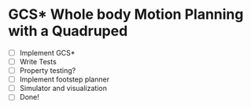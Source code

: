 # GCS* Whole body Motion Planning with a Quadruped
- [ ] Implement GCS*
- [ ] Write Tests
- [ ] Property testing?
- [ ] Implement footstep planner
- [ ] Simulator and visualization
- [ ] Done!
